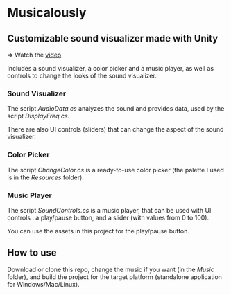 # Musicalously

## Customizable sound visualizer made with Unity

=> Watch the [video](https://youtu.be/AVSZH8UPU4I)

Includes a sound visualizer, a color picker and a music player, as well as controls to change the looks of the sound visualizer.

### Sound Visualizer

The script _AudioData.cs_ analyzes the sound and provides data, used by the script _DisplayFreq.cs_.

There are also UI controls (sliders) that can change the aspect of the sound visualizer.

### Color Picker

The script _ChangeColor.cs_ is a ready-to-use color picker (the palette I used is in the _Resources_ folder).

### Music Player

The script _SoundControls.cs_ is a music player, that can be used with UI controls : a play/pause button, and a slider (with values from 0 to 100). 

You can use the assets in this project for the play/pause button.

## How to use

Download or clone this repo, change the music if you want (in the _Music_ folder), and build the project for the target platform (standalone application for Windows/Mac/Linux).

